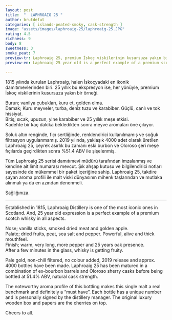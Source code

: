 ```yaml
---
layout: post
title:  "  LAPHROAIG 25 "
author: brutdefut
categories: [ islands-peated-smoky, cask-strength ]
image: "assets/images/laphroaig-25/laphroaig-25.JPG"
rating: 4.5
richness: 9
body: 8
sweetness: 3
smoke_peat: 7
preview-tr: Laphroaig 25, premium İskoç viskilerinin kusursuza yakın bir örneği.                 
preview-en: Laphroaig 25 year old is a perfect example of a premium scotch whisky.           
     
---
```


1815 yılında kurulan Laphroaig, halen İskoçyadaki en ikonik damıtımevlerinden biri.  25 yıllık bu ekspresyon ise, her yönüyle, premium İskoç viskilerinin kusursuza yakın bir örneği.  

Burun; vanilya çubukları, kuru et, golden elma.   
Damak; Kuru meyveler, turba, deniz tuzu ve karabiber. Güçlü, canlı ve tok hissiyat.     
Bitiş; sıcak, upuzun, yine karabiber ve 25 yıllık meşe etkisi.   
Kadehte bir kaç dakika bekledikten sonra meyve aromaları öne çıkıyor.   

Soluk altın renginde, fıçı sertliğinde, renklendirici kullanılmamış ve soğuk filtrasyon uygulanmamış. 2019 yılında, yaklaşık 4000 adet olarak üretilen Laphroaig 25, çeyrek asırlık bu zamanı eski burbon ve Oloroso şeri meşe fıçılarda geçirdikten sonra %51.4 ABV ile şişelenmiş.   

Tüm Laphroaig 25 serisi damıtımevi müdürü tarafından imzalanmış ve kendine ait limit numarası mevcut. Şık ahşap kutusu ve bilgilendirici notları sayesinde de mükemmel bir paket içeriğine sahip. Laphroaig 25, takdire şayan aroma profili ile malt viski dünyasının mihenk taşlarından ve mutlaka alınmalı ya da en azından denenmeli.   

Sağlığınıza.                   
   
-----------------------------------------------

<p id="english"></p>

Established in 1815, Laphroaig Distillery is one of the most iconic ones in Scotland. And, 25 year old expression is a perfect example of a premium scotch whisky in all aspects.  

Nose; vanilla sticks, smoked dried meat and golden apple.   
Palate; dried fruits, peat, sea salt and pepper. Powerful, alive and thick mouthfeel.   
Finish; warm, very long, more pepper and 25 years oak presence.   
After a few minutes in the glass, whisky is getting fruity.    

Pale gold, non-chill filtered, no colour added, 2019 release and approx. 4000 bottles have been made. Laphroaig 25 has been matured in a combination of ex-bourbon barrels and Oloroso sherry casks before being bottled at 51.4% ABV, natural cask strength.    

The noteworthy aroma profile of this bottling makes this single malt a real benchmark and definitely a “must have”.  Each bottle has a unique number and is personally signed by the distillery manager. The original luxury wooden box and papers are the cherries on top.   

Cheers to all.  
  

